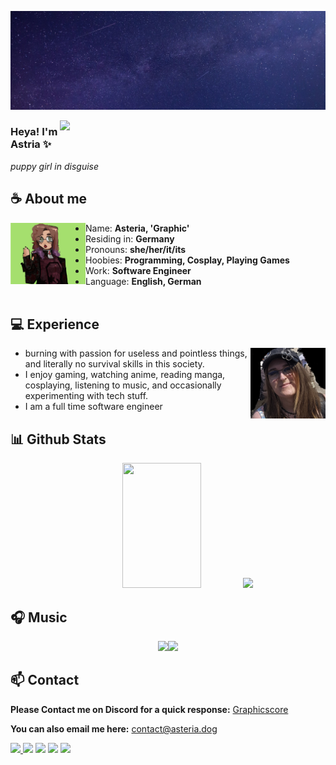 ![Preview](./images/bg.jpg)

<a href="https://discord.com/users/133976466265210880"><img align="right" width="425" src="https://lanyard.cnrad.dev/api/133976466265210880?showDisplayName=true&bg=0d1117&hideDiscrim=true&borderRadius=5px&idleMessage=Probably%20doing%20something%20else..." /></a>


### Heya! I'm Astria ✨

*puppy girl in disguise*

## **☕ About me**
<a href="https://github.com/Graphicscore"><img align="left" width="120" src="./images/top.jpeg"></a>
- Name: **Asteria, 'Graphic'** 
- Residing in: **Germany**
- Pronouns: **she/her/it/its**
- Hoobies: **Programming, Cosplay, Playing Games**
- Work: **Software Engineer**
- Language: **English, German**
<br><br>

## **💻 Experience**
<a href="https://github.com/MiyagawaMizu"><img align="right" width="120" src="./images/head.jpeg"></a>
- burning with passion for useless and pointless things, and literally no survival skills in this society.
- I enjoy gaming, watching anime, reading manga, cosplaying, listening to music, and occasionally experimenting with tech stuff.
- I am a full time software engineer
## **📊 Github Stats**
<!-- <div><a href="https://github.com/Graphicscore"><img width="100" src="https://cdn.discordapp.com/attachments/1077108830862839848/1107004077621125240/105017051_p13.png"></a><div> -->
<p align="center"><img height="200px" width="50%" src="https://github-readme-stats.vercel.app/api?username=Graphicscore&show_icons=true&count_private=true&theme=react&hide_border=true&bg_color=0D1117"/> <img height="200px" src="https://github-readme-stats.vercel.app/api/top-langs/?username=Graphicscore&show_icons=true&count_private=true&theme=react&hide_border=true&bg_color=0D1117&layout=compact"/>
</p>

## **🎧 Music**
<p align="center">
<a href="https://spotify-github-profile.kittinanx.com/api/view?uid=feelingfree&redirect=true"><img src="https://spotify-github-profile.kittinanx.com/api/view?uid=feelingfree&cover_image=true&theme=default&show_offline=false&background_color=121212&interchange=false&bar_color=53b14f&bar_color_cover=false" width="35%"></a><a href="https://open.spotify.com/user/feelingfree?si=6962aa5c8435476f"><img width="60%" src="https://spotify-recently-played-readme.vercel.app/api?user=feelingfree"></a>
</p>


<!-- <br><br><br><br> -->
## **📫 Contact**
<!--<a href="https://github.com/Graphicscore"><img align="right" width="120" src="./images/" /></a>-->
**Please Contact me on Discord for a quick response:** [Graphicscore](https://discord.com/users/133976466265210880)

**You can also email me here:** contact@asteria.dog

<a href="https://github.com/Meghna-DAS/github-profile-views-counter"><img src="https://komarev.com/ghpvc/?username=Graphicscore">
[![](https://img.shields.io/github/followers/MiyagawaMizu?label=Followers&style=social)](https://github.com/Graphicscore)
[![](https://img.shields.io/badge/Discord-7289DA?logo=discord&logoColor=white)](https://discord.gg/)
[![](https://img.shields.io/badge/Steam-1a6a98?logo=steam&logoColor=white)](https://steamcommunity.com/id/Graphicscore)
[![](https://img.shields.io/badge/Mail-D14836?logo=gmail&logoColor=white)](mailto:contact@asteria.dog)
